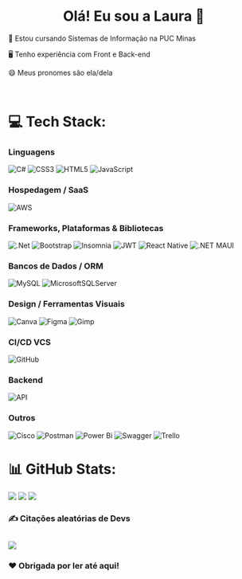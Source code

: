 <h1 align="center"> Olá! Eu sou a Laura 👋 </br></h1>

<p> 🧠 Estou cursando Sistemas de Informação na PUC Minas </p>
<p> 🖥️ Tenho experiência com Front e Back-end </p>
<p> 😄 Meus pronomes são ela/dela </p>

<p align="center">
<a href="https://linkedin.com/in/laura-luana-7753a3303" target="_blank"><img alt="" src="https://img.shields.io/badge/LinkedIn-000?logo=linkedin&logoColor=purple&style=for-the-badge" style="vertical-align:center" /></a>
<a href="mailto:laura-bastosrocha@hotmail.com" target="_blank"><img alt="" src="https://img.shields.io/badge/Email-000?logo=gmail&logoColor=purple&style=for-the-badge" style="vertical-align:center" /></a></p>


# 💻 Tech Stack:
### Linguagens
![C#](https://img.shields.io/badge/c%23-000.svg?style=for-the-badge&logo=csharp&logoColor=purple)
![CSS3](https://img.shields.io/badge/-CSS3-000?style=for-the-badge&logo=css3)
![HTML5](https://img.shields.io/badge/html5-000.svg?style=for-the-badge&logo=html5&logoColor=purple)
![JavaScript](https://img.shields.io/badge/javascript-000.svg?style=for-the-badge&logo=javascript&logoColor=%23F7DF1E)

### Hospedagem / SaaS
![AWS](https://img.shields.io/badge/AWS-000.svg?style=for-the-badge&logo=amazon-aws&logoColor=purple)

### Frameworks, Plataformas & Bibliotecas
![.Net](https://img.shields.io/badge/.NET-000?style=for-the-badge&logo=.net&logoColor=5C2D91)
![Bootstrap](https://img.shields.io/badge/bootstrap-000.svg?style=for-the-badge&logo=bootstrap&logoColor=%238511FA)
![Insomnia](https://img.shields.io/badge/Insomnia-black?style=for-the-badge&logo=insomnia&logoColor=5849BE)
![JWT](https://img.shields.io/badge/JWT-black?style=for-the-badge&logo=JSON%20web%20tokens)
![React Native](https://img.shields.io/badge/react_native-000.svg?style=for-the-badge&logo=react&logoColor=blue)
![.NET MAUI](https://img.shields.io/badge/MAUI-000?style=for-the-badge&logo=.net&logoColor=purple)

### Bancos de Dados / ORM
![MySQL](https://img.shields.io/badge/mysql-000.svg?style=for-the-badge&logo=mysql&logoColor=white)
![MicrosoftSQLServer](https://img.shields.io/badge/Microsoft%20SQL%20Server-000?style=for-the-badge&logo=microsoft%20sql%20server&logoColor=white)

### Design / Ferramentas Visuais
![Canva](https://img.shields.io/badge/Canva-000.svg?style=for-the-badge&logo=Canva&logoColor=white)
![Figma](https://img.shields.io/badge/figma-000.svg?style=for-the-badge&logo=figma&logoColor=purple)
![Gimp](https://img.shields.io/badge/Gimp-000?style=for-the-badge&logo=gimp&logoColor=FFFFFF)

### CI/CD VCS
![GitHub](https://img.shields.io/badge/github-000.svg?style=for-the-badge&logo=github&logoColor=purple)

### Backend
![API](https://img.shields.io/badge/-API-000?style=for-the-badge&logo=fastapi)

### Outros
![Cisco](https://img.shields.io/badge/cisco-000.svg?style=for-the-badge&logo=cisco&logoColor=white)
![Postman](https://img.shields.io/badge/Postman-000?style=for-the-badge&logo=postman&logoColor=%23F7DF1E)
![Power Bi](https://img.shields.io/badge/power_bi-000?style=for-the-badge&logo=powerbi&logoColor=%23F7DF1E)
![Swagger](https://img.shields.io/badge/-Swagger-000?style=for-the-badge&logo=swagger&logoColor=purple)
![Trello](https://img.shields.io/badge/Trello-000.svg?style=for-the-badge&logo=Trello&logoColor=blue)

# 📊 GitHub Stats:
![](https://github-readme-stats.vercel.app/api?username=LauraLuana1&theme=synthwave&hide_border=false&include_all_commits=true&count_private=true)
![](https://nirzak-streak-stats.vercel.app/?user=LauraLuana1&theme=synthwave&hide_border=false)
![](https://github-readme-stats.vercel.app/api/top-langs/?username=LauraLuana1&theme=synthwave&hide_border=false&include_all_commits=true&count_private=true&layout=compact)

### ✍️ Citações aleatórias de Devs
![](https://quotes-github-readme.vercel.app/api?type=horizontal&theme=tokyonight)
---
### ❤️ Obrigada por ler até aqui!
<!--![Snake animation](https://github.com/LauraLuana1/LauraLuana1/blob/output/github-contribution-grid-snake-dark.svg)

[![](https://visitcountpro.netlify.app/api?id=LauraLuana1&pretty=true)](https://visitcount.itsvg.in)

<!-- Proudly created with GPRM ( https://gprm.itsvg.in ) -->
